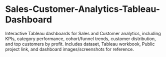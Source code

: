 # Sales-Customer-Analytics-Tableau-Dashboard
Interactive Tableau dashboards for Sales and Customer analytics, including KPIs, category performance, cohort/funnel trends, customer distribution, and top customers by profit. Includes dataset, Tableau workbook, Public project link, and dashboard images/screenshots for reference.
